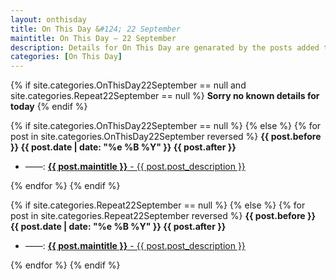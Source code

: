 ```yaml
---
layout: onthisday
title: On This Day &#124; 22 September
maintitle: On This Day — 22 September
description: Details for On This Day are genarated by the posts added to the website so the content is subject to changes/updates over time.
categories: [On This Day]
---
```


{% if site.categories.OnThisDay22September == null and site.categories.Repeat22September == null %}
<strong>Sorry no known details for today</strong>
{% endif %}

{% if site.categories.OnThisDay22September == null %}
{% else %}
{% for post in site.categories.OnThisDay22September reversed %}
<strong>{{ post.before }} {{ post.date | date: "%e %B %Y" }} {{ post.after }}</strong>
<ul>
<li> ——: <a href="{{ post.url }}"><strong>{{ post.maintitle }}</strong> - {{ post.post_description }}</a></li>
</ul>
{% endfor %}
{% endif %}

{% if site.categories.Repeat22September == null %}
{% else %}
{% for post in site.categories.Repeat22September reversed %}
<strong>{{ post.before }} {{ post.date | date: "%e %B %Y" }} {{ post.after }}</strong>
<ul>
<li> ——: <a href="{{ post.url }}"><strong>{{ post.maintitle }}</strong> - {{ post.post_description }}</a></li>
</ul>
{% endfor %}
{% endif %}
